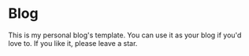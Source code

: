 # Blog

This is my personal blog's template. You can use it as your blog if you'd love to. If you like it, please leave a star.
